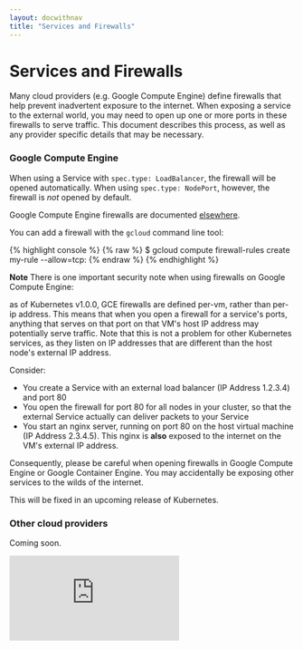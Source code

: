 ```yaml
---
layout: docwithnav
title: "Services and Firewalls"
---
```

<!-- BEGIN MUNGE: UNVERSIONED_WARNING -->


<!-- END MUNGE: UNVERSIONED_WARNING -->

# Services and Firewalls

Many cloud providers (e.g. Google Compute Engine) define firewalls that help prevent inadvertent
exposure to the internet.  When exposing a service to the external world, you may need to open up
one or more ports in these firewalls to serve traffic.  This document describes this process, as
well as any provider specific details that may be necessary.


### Google Compute Engine

When using a Service with `spec.type: LoadBalancer`, the firewall will be
opened automatically.  When using `spec.type: NodePort`, however, the firewall
is *not* opened by default.

Google Compute Engine firewalls are documented [elsewhere](https://cloud.google.com/compute/docs/networking#firewalls_1).

You can add a firewall with the `gcloud` command line tool:

{% highlight console %}
{% raw %}
$ gcloud compute firewall-rules create my-rule --allow=tcp:<port>
{% endraw %}
{% endhighlight %}

**Note**
There is one important security note when using firewalls on Google Compute Engine:

as of Kubernetes v1.0.0, GCE firewalls are defined per-vm, rather than per-ip
address.  This means that when you open a firewall for a service's ports,
anything that serves on that port on that VM's host IP address may potentially
serve traffic.  Note that this is not a problem for other Kubernetes services,
as they listen on IP addresses that are different than the host node's external
IP address.

Consider:
   * You create a Service with an external load balancer (IP Address 1.2.3.4)
     and port 80
   * You open the firewall for port 80 for all nodes in your cluster, so that
     the external Service actually can deliver packets to your Service
   * You start an nginx server, running on port 80 on the host virtual machine
     (IP Address 2.3.4.5).  This nginx is **also** exposed to the internet on
     the VM's external IP address.

Consequently, please be careful when opening firewalls in Google Compute Engine
or Google Container Engine.  You may accidentally be exposing other services to
the wilds of the internet.

This will be fixed in an upcoming release of Kubernetes.

### Other cloud providers

Coming soon.




<!-- BEGIN MUNGE: IS_VERSIONED -->
<!-- TAG IS_VERSIONED -->
<!-- END MUNGE: IS_VERSIONED -->


<!-- BEGIN MUNGE: GENERATED_ANALYTICS -->
[![Analytics](https://kubernetes-site.appspot.com/UA-36037335-10/GitHub/docs/user-guide/services-firewalls.md?pixel)]()
<!-- END MUNGE: GENERATED_ANALYTICS -->


